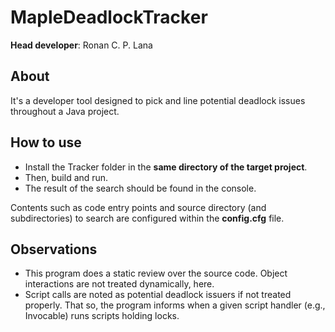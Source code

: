 # MapleDeadlockTracker

**Head developer**: Ronan C. P. Lana

## About

It's a developer tool designed to pick and line potential deadlock issues throughout a Java project.

## How to use

* Install the Tracker folder in the __same directory of the target project__.
* Then, build and run.
* The result of the search should be found in the console.

Contents such as code entry points and source directory (and subdirectories) to search are configured within the __config.cfg__ file.

## Observations

* This program does a static review over the source code. Object interactions are not treated dynamically, here.
* Script calls are noted as potential deadlock issuers if not treated properly. That so, the program informs when a given script handler (e.g., Invocable) runs scripts holding locks.